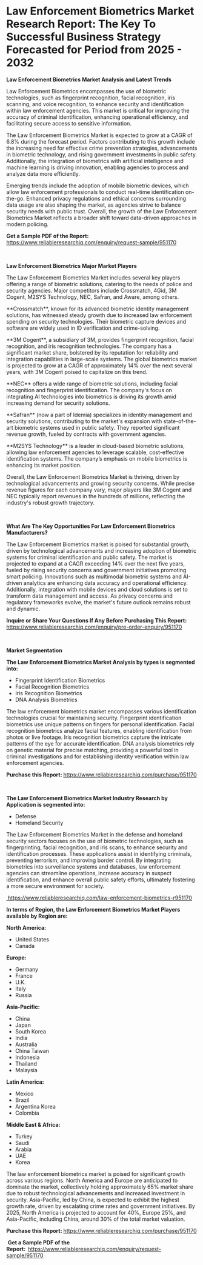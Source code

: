 <p><h1>Law Enforcement Biometrics Market Research Report: The Key To Successful Business Strategy Forecasted for Period from 2025 - 2032</h1></p><p><strong>Law Enforcement Biometrics Market Analysis and Latest Trends</strong></p>
<p><p>Law Enforcement Biometrics encompasses the use of biometric technologies, such as fingerprint recognition, facial recognition, iris scanning, and voice recognition, to enhance security and identification within law enforcement agencies. This market is critical for improving the accuracy of criminal identification, enhancing operational efficiency, and facilitating secure access to sensitive information.</p><p>The Law Enforcement Biometrics Market is expected to grow at a CAGR of 6.8% during the forecast period. Factors contributing to this growth include the increasing need for effective crime prevention strategies, advancements in biometric technology, and rising government investments in public safety. Additionally, the integration of biometrics with artificial intelligence and machine learning is driving innovation, enabling agencies to process and analyze data more efficiently.</p><p>Emerging trends include the adoption of mobile biometric devices, which allow law enforcement professionals to conduct real-time identification on-the-go. Enhanced privacy regulations and ethical concerns surrounding data usage are also shaping the market, as agencies strive to balance security needs with public trust. Overall, the growth of the Law Enforcement Biometrics Market reflects a broader shift toward data-driven approaches in modern policing.</p></p>
<p><strong>Get a Sample PDF of the Report:&nbsp;</strong> <a href="https://www.reliableresearchiq.com/enquiry/request-sample/951170?utm_campaign=2449&utm_medium=2&utm_source=Github&utm_content=ia&utm_term=17042025&utm_id=law-enforcement-biometrics">https://www.reliableresearchiq.com/enquiry/request-sample/951170</a></p>
<p>&nbsp;</p>
<p><strong>Law Enforcement Biometrics Major Market Players</strong></p>
<p><p>The Law Enforcement Biometrics Market includes several key players offering a range of biometric solutions, catering to the needs of police and security agencies. Major competitors include Crossmatch, 4Gid, 3M Cogent, M2SYS Technology, NEC, Safran, and Aware, among others. </p><p>**Crossmatch**, known for its advanced biometric identity management solutions, has witnessed steady growth due to increased law enforcement spending on security technologies. Their biometric capture devices and software are widely used in ID verification and crime-solving.</p><p>**3M Cogent**, a subsidiary of 3M, provides fingerprint recognition, facial recognition, and iris recognition technologies. The company has a significant market share, bolstered by its reputation for reliability and integration capabilities in large-scale systems. The global biometrics market is projected to grow at a CAGR of approximately 14% over the next several years, with 3M Cogent poised to capitalize on this trend.</p><p>**NEC** offers a wide range of biometric solutions, including facial recognition and fingerprint identification. The company's focus on integrating AI technologies into biometrics is driving its growth amid increasing demand for security solutions.</p><p>**Safran** (now a part of Idemia) specializes in identity management and security solutions, contributing to the market's expansion with state-of-the-art biometric systems used in public safety. They reported significant revenue growth, fueled by contracts with government agencies.</p><p>**M2SYS Technology** is a leader in cloud-based biometric solutions, allowing law enforcement agencies to leverage scalable, cost-effective identification systems. The company’s emphasis on mobile biometrics is enhancing its market position.</p><p>Overall, the Law Enforcement Biometrics Market is thriving, driven by technological advancements and growing security concerns. While precise revenue figures for each company vary, major players like 3M Cogent and NEC typically report revenues in the hundreds of millions, reflecting the industry's robust growth trajectory.</p></p>
<p>&nbsp;</p>
<p><strong>What Are The Key Opportunities For Law Enforcement Biometrics Manufacturers?</strong></p>
<p><p>The Law Enforcement Biometrics market is poised for substantial growth, driven by technological advancements and increasing adoption of biometric systems for criminal identification and public safety. The market is projected to expand at a CAGR exceeding 14% over the next five years, fueled by rising security concerns and government initiatives promoting smart policing. Innovations such as multimodal biometric systems and AI-driven analytics are enhancing data accuracy and operational efficiency. Additionally, integration with mobile devices and cloud solutions is set to transform data management and access. As privacy concerns and regulatory frameworks evolve, the market's future outlook remains robust and dynamic.</p></p>
<p><strong>Inquire or Share Your Questions If Any Before Purchasing This Report:</strong> <a href="https://www.reliableresearchiq.com/enquiry/pre-order-enquiry/951170?utm_campaign=2449&utm_medium=2&utm_source=Github&utm_content=ia&utm_term=17042025&utm_id=law-enforcement-biometrics">https://www.reliableresearchiq.com/enquiry/pre-order-enquiry/951170</a></p>
<p>&nbsp;</p>
<p><strong>Market Segmentation</strong></p>
<p><strong>The Law Enforcement Biometrics Market Analysis by types is segmented into:</strong></p>
<p><ul><li>Fingerprint Identification Biometrics</li><li>Facial Recognition Biometrics</li><li>Iris Recognition Biometrics</li><li>DNA Analysis Biometrics</li></ul></p>
<p><p>The law enforcement biometrics market encompasses various identification technologies crucial for maintaining security. Fingerprint identification biometrics use unique patterns on fingers for personal identification. Facial recognition biometrics analyze facial features, enabling identification from photos or live footage. Iris recognition biometrics capture the intricate patterns of the eye for accurate identification. DNA analysis biometrics rely on genetic material for precise matching, providing a powerful tool in criminal investigations and for establishing identity verification within law enforcement agencies.</p></p>
<p><strong>Purchase this Report:&nbsp;</strong><a href="https://www.reliableresearchiq.com/purchase/951170?utm_campaign=2449&utm_medium=2&utm_source=Github&utm_content=ia&utm_term=17042025&utm_id=law-enforcement-biometrics">https://www.reliableresearchiq.com/purchase/951170</a></p>
<p>&nbsp;</p>
<p><strong>The Law Enforcement Biometrics Market Industry Research by Application is segmented into:</strong></p>
<p><ul><li>Defense</li><li>Homeland Security</li></ul></p>
<p><p>The Law Enforcement Biometrics Market in the defense and homeland security sectors focuses on the use of biometric technologies, such as fingerprinting, facial recognition, and iris scans, to enhance security and identification processes. These applications assist in identifying criminals, preventing terrorism, and improving border control. By integrating biometrics into surveillance systems and databases, law enforcement agencies can streamline operations, increase accuracy in suspect identification, and enhance overall public safety efforts, ultimately fostering a more secure environment for society.</p></p>
<p><a href="https://www.reliableresearchiq.com/law-enforcement-biometrics-r951170?utm_campaign=2449&utm_medium=2&utm_source=Github&utm_content=ia&utm_term=17042025&utm_id=law-enforcement-biometrics">&nbsp;https://www.reliableresearchiq.com/law-enforcement-biometrics-r951170</a></p>
<p><strong>In terms of Region, the Law Enforcement Biometrics Market Players available by Region are:</strong></p>
<p>
    <p> <strong> North America: </strong>
        <ul>
            <li>United States</li>
            <li>Canada</li>
        </ul>
        </p> 
    <p> <strong> Europe: </strong>
        <ul>
            <li>Germany</li>
            <li>France</li>
            <li>U.K.</li>
            <li>Italy</li>
            <li>Russia</li>
        </ul>
        </p> 
    <p> <strong> Asia-Pacific: </strong>
        <ul>
            <li>China</li>
            <li>Japan</li>
            <li>South Korea</li>
            <li>India</li>
            <li>Australia</li>
            <li>China Taiwan</li>
            <li>Indonesia</li>
            <li>Thailand</li>
            <li>Malaysia</li>
        </ul>
        </p> 
    <p> <strong> Latin America: </strong>
        <ul>
            <li>Mexico</li>
            <li>Brazil</li>
            <li>Argentina Korea</li>
            <li>Colombia</li>
        </ul>
        </p> 
    <p> <strong> Middle East & Africa: </strong>
        <ul>
            <li>Turkey</li>
            <li>Saudi</li>
            <li>Arabia</li>
            <li>UAE</li>
            <li>Korea</li>
        </ul>
    </p>
    </p>
<p><p>The law enforcement biometrics market is poised for significant growth across various regions. North America and Europe are anticipated to dominate the market, collectively holding approximately 65% market share due to robust technological advancements and increased investment in security. Asia-Pacific, led by China, is expected to exhibit the highest growth rate, driven by escalating crime rates and government initiatives. By 2025, North America is projected to account for 40%, Europe 25%, and Asia-Pacific, including China, around 30% of the total market valuation.</p></p>
<p><strong>Purchase this Report: </strong><a href="https://www.reliableresearchiq.com/purchase/951170?utm_campaign=2449&utm_medium=2&utm_source=Github&utm_content=ia&utm_term=17042025&utm_id=law-enforcement-biometrics">https://www.reliableresearchiq.com/purchase/951170</a></p>
<p>&nbsp;<strong>Get a Sample PDF of the Report:&nbsp;&nbsp;</strong><a href="https://www.reliableresearchiq.com/enquiry/request-sample/951170?utm_campaign=2449&utm_medium=2&utm_source=Github&utm_content=ia&utm_term=17042025&utm_id=law-enforcement-biometrics">https://www.reliableresearchiq.com/enquiry/request-sample/951170</a></p>
<p><strong></strong></p>
<p><p></p><p></p><p></p></p>